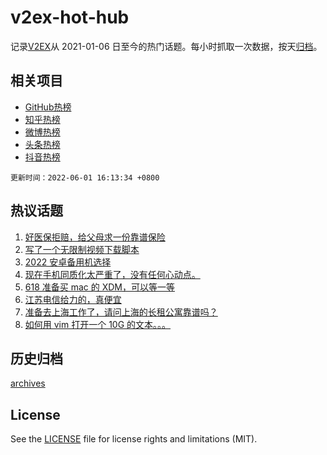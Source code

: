 # v2ex-hot-hub

 记录[V2EX](https://www.v2ex.com/)从 2021-01-06 日至今的热门话题。每小时抓取一次数据，按天[归档](archives)。
 
 ## 相关项目

- [GitHub热榜](https://github.com/lonnyzhang423/github-hot-hub)
- [知乎热榜](https://github.com/lonnyzhang423/zhihu-hot-hub)
- [微博热榜](https://github.com/lonnyzhang423/weibo-hot-hub)
- [头条热榜](https://github.com/lonnyzhang423/toutiao-hot-hub)
- [抖音热榜](https://github.com/lonnyzhang423/douyin-hot-hub)


 `更新时间：2022-06-01 16:13:34 +0800`

## 热议话题

1. [好医保拒赔，给父母求一份靠谱保险](https://www.v2ex.com/t/856575)
1. [写了一个无限制视频下载脚本](https://www.v2ex.com/t/856510)
1. [2022 安卓备用机选择](https://www.v2ex.com/t/856484)
1. [现在手机同质化太严重了，没有任何心动点。](https://www.v2ex.com/t/856487)
1. [618 准备买 mac 的 XDM，可以等一等](https://www.v2ex.com/t/856620)
1. [江苏电信给力的，真便宜](https://www.v2ex.com/t/856548)
1. [准备去上海工作了，请问上海的长租公寓靠谱吗？](https://www.v2ex.com/t/856519)
1. [如何用 vim 打开一个 10G 的文本。。。](https://www.v2ex.com/t/856535)

## 历史归档

[archives](archives)

## License

See the [LICENSE](LICENSE) file for license rights and limitations (MIT).

